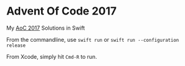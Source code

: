 # Advent Of Code 2017

My [AoC 2017](https://adventofcode.com/2017) Solutions in Swift

From the commandline, use `swift run` or `swift run --configuration release`

From Xcode, simply hit `Cmd-R` to run.
